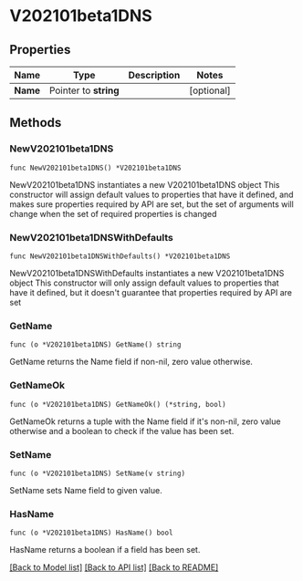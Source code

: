 # V202101beta1DNS

## Properties

Name | Type | Description | Notes
------------ | ------------- | ------------- | -------------
**Name** | Pointer to **string** |  | [optional] 

## Methods

### NewV202101beta1DNS

`func NewV202101beta1DNS() *V202101beta1DNS`

NewV202101beta1DNS instantiates a new V202101beta1DNS object
This constructor will assign default values to properties that have it defined,
and makes sure properties required by API are set, but the set of arguments
will change when the set of required properties is changed

### NewV202101beta1DNSWithDefaults

`func NewV202101beta1DNSWithDefaults() *V202101beta1DNS`

NewV202101beta1DNSWithDefaults instantiates a new V202101beta1DNS object
This constructor will only assign default values to properties that have it defined,
but it doesn't guarantee that properties required by API are set

### GetName

`func (o *V202101beta1DNS) GetName() string`

GetName returns the Name field if non-nil, zero value otherwise.

### GetNameOk

`func (o *V202101beta1DNS) GetNameOk() (*string, bool)`

GetNameOk returns a tuple with the Name field if it's non-nil, zero value otherwise
and a boolean to check if the value has been set.

### SetName

`func (o *V202101beta1DNS) SetName(v string)`

SetName sets Name field to given value.

### HasName

`func (o *V202101beta1DNS) HasName() bool`

HasName returns a boolean if a field has been set.


[[Back to Model list]](../README.md#documentation-for-models) [[Back to API list]](../README.md#documentation-for-api-endpoints) [[Back to README]](../README.md)



